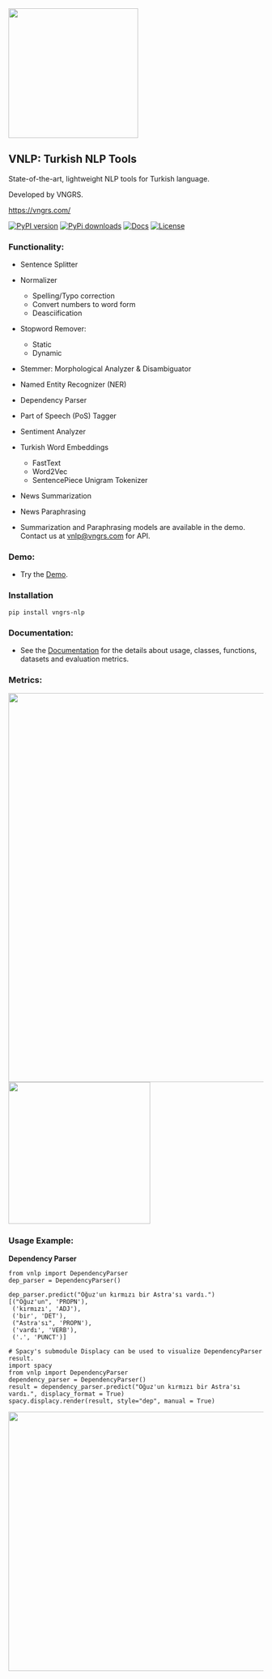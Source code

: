 <img src="https://github.com/vngrs-ai/vnlp/blob/main/img/logo.png?raw=true" width="256">

## VNLP: Turkish NLP Tools
State-of-the-art, lightweight NLP tools for Turkish language.

Developed by VNGRS.

https://vngrs.com/


[![PyPI version](https://badge.fury.io/py/vngrs-nlp.svg)](https://badge.fury.io/py/vngrs-nlp)
[![PyPi downloads](https://static.pepy.tech/personalized-badge/vngrs-nlp?period=total&units=international_system&left_color=grey&right_color=orange&left_text=pip%20downloads)](https://pypi.org/project/vngrs-nlp/)
[![Docs](<https://readthedocs.org/projects/vnlp/badge/?version=latest&style=plastic>)](https://vnlp.readthedocs.io/)
[![License](<https://img.shields.io/badge/license-AGPL%203.0-green.svg>)](https://github.com/vngrs-ai/vnlp/blob/main/LICENSE)

### Functionality:
- Sentence Splitter
- Normalizer
	- Spelling/Typo correction
	- Convert numbers to word form
	- Deasciification
- Stopword Remover:
	- Static
	- Dynamic
- Stemmer: Morphological Analyzer & Disambiguator
- Named Entity Recognizer (NER) 
- Dependency Parser
- Part of Speech (PoS) Tagger
- Sentiment Analyzer
- Turkish Word Embeddings
	- FastText
	- Word2Vec
	- SentencePiece Unigram Tokenizer
- News Summarization
- News Paraphrasing

- Summarization and Paraphrasing models are available in the demo. Contact us at vnlp@vngrs.com for API.

### Demo:
- Try the [Demo](https://demo.vnlp.io).

### Installation
```
pip install vngrs-nlp
```

### Documentation:
- See the [Documentation](https://vnlp.readthedocs.io) for the details about usage, classes, functions, datasets and evaluation metrics.

### Metrics:
<img src="https://github.com/vngrs-ai/vnlp/blob/main/img/metrics.png?raw=true" width="768">

<img src="https://github.com/vngrs-ai/vnlp/blob/main/img/sum_metrics.png?raw=true" width="280">

### Usage Example:
**Dependency Parser**
```
from vnlp import DependencyParser
dep_parser = DependencyParser()

dep_parser.predict("Oğuz'un kırmızı bir Astra'sı vardı.")
[("Oğuz'un", 'PROPN'),
 ('kırmızı', 'ADJ'),
 ('bir', 'DET'),
 ("Astra'sı", 'PROPN'),
 ('vardı', 'VERB'),
 ('.', 'PUNCT')]

# Spacy's submodule Displacy can be used to visualize DependencyParser result.
import spacy
from vnlp import DependencyParser
dependency_parser = DependencyParser()
result = dependency_parser.predict("Oğuz'un kırmızı bir Astra'sı vardı.", displacy_format = True)
spacy.displacy.render(result, style="dep", manual = True)
```
<img src="https://raw.githubusercontent.com/vngrs-ai/vnlp/main/img/dp_vis_sample.png" width="512">

